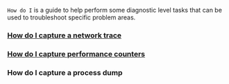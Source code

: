 
```How do I``` is a guide to help perform some diagnostic level tasks that can be used to troubleshoot specific problem areas.   

### [How do I capture a network trace](/pages/how-do-i-capture-network-trace.md)
### [How do I capture performance counters](/pages/how-do-i-capture-performance-counters.md)
### How do I capture a process dump
